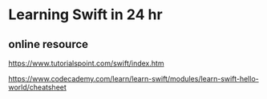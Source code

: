 # Learning Swift in 24 hr

## online resource

https://www.tutorialspoint.com/swift/index.htm

https://www.codecademy.com/learn/learn-swift/modules/learn-swift-hello-world/cheatsheet


